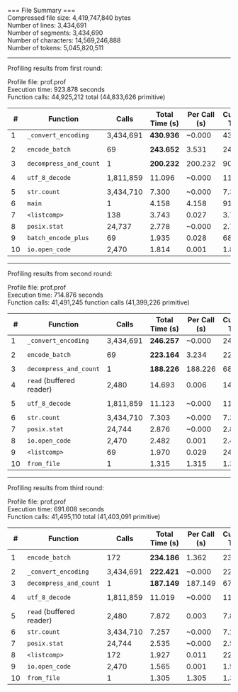 === File Summary ===  
Compressed file size:       4,419,747,840 bytes  
Number of lines:            3,434,691  
Number of segments:         3,434,690  
Number of characters:       14,569,246,888  
Number of tokens:           5,045,820,511  

---  

Profiling results from first round: 

Profile file: prof.prof  
Execution time: 923.878 seconds  
Function calls: 44,925,212 total (44,833,626 primitive)  

| #  | Function               | Calls     | Total Time (s) | Per Call (s) | Cumulative Time (s) | File\:Line                                          |
| -- | ---------------------- | --------- | -------------- | ------------ | ------------------- | --------------------------------------------------- |
| 1  | `_convert_encoding`    | 3,434,691 | **430.936**    | \~0.000      | 431.542             | `tokenization_utils_fast.py:282`                    |
| 2  | `encode_batch`         | 69        | **243.652**    | 3.531        | 243.652             | `{method 'encode_batch' of 'tokenizers.Tokenizer'}` |
| 3  | `decompress_and_count` | 1         | **200.232**    | 200.232      | 908.350             | `script.py:8`                                       |
| 4  | `utf_8_decode`         | 1,811,859 | 11.096         | \~0.000      | 11.096              | `{built-in method _codecs.utf_8_decode}`            |
| 5  | `str.count`            | 3,434,710 | 7.300          | \~0.000      | 7.300               | `{method 'count' of 'str'}`                         |
| 6  | `main`                 | 1         | 4.158          | 4.158        | 914.302             | `script.py:44`                                      |
| 7  | `<listcomp>`           | 138       | 3.743          | 0.027        | 3.743               | `tokenization_utils_fast.py:560`                    |
| 8  | `posix.stat`           | 24,737    | 2.778          | \~0.000      | 2.778               | `{built-in method posix.stat}`                      |
| 9  | `batch_encode_plus`    | 69        | 1.935          | 0.028        | 686.054             | `tokenization_utils_base.py:3094`                   |
| 10 | `io.open_code`         | 2,470     | 1.814          | 0.001        | 1.814               | `{built-in method io.open_code}`                    |


---  

Profiling results from second round: 

Profile file: prof.prof  
Execution time: 714.876 seconds    
Function calls: 41,491,245 function calls (41,399,226  primitive)  

| #  | Function                 | Calls     | Total Time (s) | Per Call (s) | Cumulative Time (s) | File\:Line                                          |
| -- | ------------------------ | --------- | -------------- | ------------ | ------------------- | --------------------------------------------------- |
| 1  | `_convert_encoding`      | 3,434,691 | **246.257**    | \~0.000      | 246.652             | `tokenization_utils_fast.py:282`                    |
| 2  | `encode_batch`           | 69        | **223.164**    | 3.234        | 223.164             | `{method 'encode_batch' of 'tokenizers.Tokenizer'}` |
| 3  | `decompress_and_count`   | 1         | **188.226**    | 188.226      | 687.525             | `script.py:8`                                       |
| 4  | `read` (buffered reader) | 2,480     | 14.693         | 0.006        | 14.693              | `{method 'read' of '_io.BufferedReader'}`           |
| 5  | `utf_8_decode`           | 1,811,859 | 11.123         | \~0.000      | 11.123              | `{built-in method _codecs.utf_8_decode}`            |
| 6  | `str.count`              | 3,434,710 | 7.303          | \~0.000      | 7.303               | `{method 'count' of 'str'}`                         |
| 7  | `posix.stat`             | 24,744    | 2.876          | \~0.000      | 2.876               | `{built-in method posix.stat}`                      |
| 8  | `io.open_code`           | 2,470     | 2.482          | 0.001        | 2.482               | `{built-in method io.open_code}`                    |
| 9  | `<listcomp>`             | 69        | 1.970          | 0.029        | 248.622             | `tokenization_utils_fast.py:538`                    |
| 10 | `from_file`              | 1         | 1.315          | 1.315        | 1.315               | `{built-in method from_file}`                       |


---

Profiling results from third round:  

Profile file: prof.prof  
Execution time: 691.608 seconds  
Function calls: 41,495,110 total (41,403,091 primitive)  

| #  | Function                 | Calls     | Total Time (s) | Per Call (s) | Cumulative Time (s) | File\:Line                                          |
| -- | ------------------------ | --------- | -------------- | ------------ | ------------------- | --------------------------------------------------- |
| 1  | `encode_batch`           | 172       | **234.186**    | 1.362        | 234.186             | `{method 'encode_batch' of 'tokenizers.Tokenizer'}` |
| 2  | `_convert_encoding`      | 3,434,691 | **222.421**    | \~0.000      | 222.817             | `tokenization_utils_fast.py:282`                    |
| 3  | `decompress_and_count`   | 1         | **187.149**    | 187.149      | 673.007             | `script.py:9`                                       |
| 4  | `utf_8_decode`           | 1,811,859 | 11.019         | \~0.000      | 11.019              | `{built-in method _codecs.utf_8_decode}`            |
| 5  | `read` (buffered reader) | 2,480     | 7.872          | 0.003        | 7.872               | `{method 'read' of '_io.BufferedReader'}`           |
| 6  | `str.count`              | 3,434,710 | 7.257          | \~0.000      | 7.257               | `{method 'count' of 'str'}`                         |
| 7  | `posix.stat`             | 24,744    | 2.535          | \~0.000      | 2.535               | `{built-in method posix.stat}`                      |
| 8  | `<listcomp>`             | 172       | 1.927          | 0.011        | 224.744             | `tokenization_utils_fast.py:538`                    |
| 9  | `io.open_code`           | 2,470     | 1.565          | 0.001        | 1.565               | `{built-in method io.open_code}`                    |
| 10 | `from_file`              | 1         | 1.305          | 1.305        | 1.305               | `{built-in method from_file}`                       |
